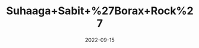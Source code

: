---
title: 'Suhaaga+Sabit+%27Borax+Rock%27'
date: '2022-09-15' 
metatag: '' 
inventory: '0' 
draft: false 
# meta description 
shortDescripton: ''
description: 'Stone'
longdescription: ''
featured: True
# product Price
price: '40.0'
# Product Short Description
shortDescription: ''
productID: '48541277-9D2A-ED11-9968-005056B3A416'
type: 'products'
category: 'Stone' 
thumnailproduct: 'https://aminsaddiquidawakhana.eralive.net/images/products/48541277-9D2A-ED11-9968-005056B3A4161.png' 
images:
  - image: 'images/products/48541277-9D2A-ED11-9968-005056B3A4161.png'  
Variants:
---
